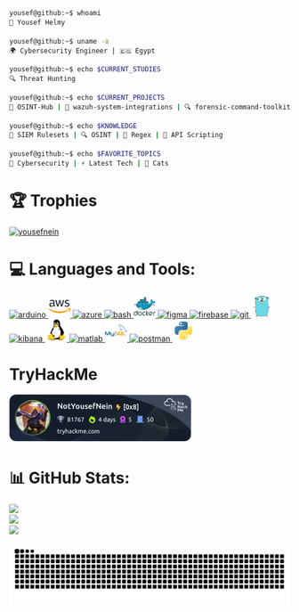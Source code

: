 ```bash
yousef@github:~$ whoami
👤 Yousef Helmy

yousef@github:~$ uname -a
🌍 Cybersecurity Engineer | 🇪🇬 Egypt

yousef@github:~$ echo $CURRENT_STUDIES
🔍 Threat Hunting 

yousef@github:~$ echo $CURRENT_PROJECTS
🚧 OSINT-Hub | 🔧 wazuh-system-integrations | 🔍 forensic-command-toolkit

yousef@github:~$ echo $KNOWLEDGE
🔐 SIEM Rulesets | 🔍 OSINT | 🎯 Regex | 📩 API Scripting

yousef@github:~$ echo $FAVORITE_TOPICS
💬 Cybersecurity | ⚡ Latest Tech | 🐾 Cats
```

# 🏆 Trophies
<p align="left"> <a href="https://github.com/ryo-ma/github-profile-trophy"><img src="https://github-profile-trophy.vercel.app/?username=yousefnein&theme=radical" alt="yousefnein" /></a> </p>

# 💻 Languages and Tools:
<p align="left"> <a href="https://www.arduino.cc/" target="_blank" rel="noreferrer"> <img src="https://cdn.worldvectorlogo.com/logos/arduino-1.svg" alt="arduino" width="40" height="40"/> </a> <a href="https://aws.amazon.com" target="_blank" rel="noreferrer"> <img src="https://raw.githubusercontent.com/devicons/devicon/master/icons/amazonwebservices/amazonwebservices-original-wordmark.svg" alt="aws" width="40" height="40"/> </a> <a href="https://azure.microsoft.com/en-in/" target="_blank" rel="noreferrer"> <img src="https://www.vectorlogo.zone/logos/microsoft_azure/microsoft_azure-icon.svg" alt="azure" width="40" height="40"/> </a> <a href="https://www.gnu.org/software/bash/" target="_blank" rel="noreferrer"> <img src="https://www.vectorlogo.zone/logos/gnu_bash/gnu_bash-icon.svg" alt="bash" width="40" height="40"/> </a> <a href="https://www.docker.com/" target="_blank" rel="noreferrer"> <img src="https://raw.githubusercontent.com/devicons/devicon/master/icons/docker/docker-original-wordmark.svg" alt="docker" width="40" height="40"/> </a> <a href="https://www.figma.com/" target="_blank" rel="noreferrer"> <img src="https://www.vectorlogo.zone/logos/figma/figma-icon.svg" alt="figma" width="40" height="40"/> </a> <a href="https://firebase.google.com/" target="_blank" rel="noreferrer"> <img src="https://www.vectorlogo.zone/logos/firebase/firebase-icon.svg" alt="firebase" width="40" height="40"/> </a> <a href="https://git-scm.com/" target="_blank" rel="noreferrer"> <img src="https://www.vectorlogo.zone/logos/git-scm/git-scm-icon.svg" alt="git" width="40" height="40"/> </a> <a href="https://golang.org" target="_blank" rel="noreferrer"> <img src="https://raw.githubusercontent.com/devicons/devicon/master/icons/go/go-original.svg" alt="go" width="40" height="40"/> </a> <a href="https://www.elastic.co/kibana" target="_blank" rel="noreferrer"> <img src="https://www.vectorlogo.zone/logos/elasticco_kibana/elasticco_kibana-icon.svg" alt="kibana" width="40" height="40"/> </a> <a href="https://www.linux.org/" target="_blank" rel="noreferrer"> <img src="https://raw.githubusercontent.com/devicons/devicon/master/icons/linux/linux-original.svg" alt="linux" width="40" height="40"/> </a> <a href="https://www.mathworks.com/" target="_blank" rel="noreferrer"> <img src="https://upload.wikimedia.org/wikipedia/commons/2/21/Matlab_Logo.png" alt="matlab" width="40" height="40"/> </a> <a href="https://www.mysql.com/" target="_blank" rel="noreferrer"> <img src="https://raw.githubusercontent.com/devicons/devicon/master/icons/mysql/mysql-original-wordmark.svg" alt="mysql" width="40" height="40"/> </a> <a href="https://postman.com" target="_blank" rel="noreferrer"> <img src="https://www.vectorlogo.zone/logos/getpostman/getpostman-icon.svg" alt="postman" width="40" height="40"/> </a> <a href="https://www.python.org" target="_blank" rel="noreferrer"> <img src="https://raw.githubusercontent.com/devicons/devicon/master/icons/python/python-original.svg" alt="python" width="40" height="40"/> </a> </p>

# TryHackMe
![tryhackme stats](https://raw.githubusercontent.com/YousefNein/YousefNein/master/badge.png)

# 📊 GitHub Stats:
![](https://github-readme-stats.vercel.app/api?username=YousefNein&theme=transparent&hide_border=false&include_all_commits=true&count_private=true)<br/>
![](https://github-readme-streak-stats.herokuapp.com/?user=YousefNein&theme=transparent&hide_border=false)<br/>
![](https://github-readme-stats.vercel.app/api/top-langs/?username=YousefNein&theme=transparent&hide_border=false&include_all_commits=true&count_private=true&layout=compact)

<picture>
  <source media="(prefers-color-scheme: dark)" srcset="https://raw.githubusercontent.com/YousefNein/YousefNein/output/github-contribution-grid-snake-dark.svg">
  <source media="(prefers-color-scheme: light)" srcset="https://raw.githubusercontent.com/YousefNein/YousefNein/output/github-contribution-grid-snake.svg">
  <img alt="github contribution grid snake animation" src="https://raw.githubusercontent.com/YousefNein/YousefNein/output/github-contribution-grid-snake.svg">
</picture>
